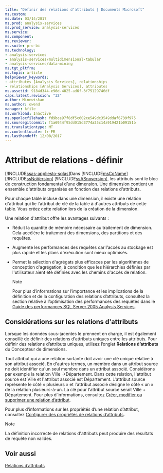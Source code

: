 ```yaml
---
title: "Définir des relations d’attributs | Documents Microsoft"
ms.custom: 
ms.date: 03/14/2017
ms.prod: analysis-services
ms.prod_service: analysis-services
ms.service: 
ms.component: 
ms.reviewer: 
ms.suite: pro-bi
ms.technology:
- analysis-services
- analysis-services/multidimensional-tabular
- analysis-services/data-mining
ms.tgt_pltfrm: 
ms.topic: article
helpviewer_keywords:
- attributes [Analysis Services], relationships
- relationships [Analysis Services], attributes
ms.assetid: 9184d344-e96d-4025-ad6f-3f75129746df
caps.latest.revision: "32"
author: Minewiskan
ms.author: owend
manager: kfile
ms.workload: Inactive
ms.openlocfilehash: fd9bce97f6df5c602ce549dc3549ddaf6739f975
ms.sourcegitcommit: f1a6944f95dd015d3774a25c14a919421b09151b
ms.translationtype: MT
ms.contentlocale: fr-FR
ms.lasthandoff: 12/08/2017
---
```

# <a name="attribute-relationships---define"></a>Attribut de relations - définir
[!INCLUDE[ssas-appliesto-sqlas](../../includes/ssas-appliesto-sqlas.md)]Dans [!INCLUDE[msCoName](../../includes/msconame-md.md)] [!INCLUDE[ssNoVersion](../../includes/ssnoversion-md.md)] [!INCLUDE[ssASnoversion](../../includes/ssasnoversion-md.md)], les attributs sont le bloc de construction fondamental d’une dimension. Une dimension contient un ensemble d'attributs organisés en fonction des relations d'attributs.  
  
 Pour chaque table incluse dans une dimension, il existe une relation d'attribut qui lie l'attribut de clé de la table à d'autres attributs de cette table. Vous créez cette relation lors de la création de la dimension.  
  
 Une relation d'attribut offre les avantages suivants :  
  
-   Réduit la quantité de mémoire nécessaire au traitement de dimension. Cela accélère le traitement des dimensions, des partitions et des requêtes.  
  
-   Augmente les performances des requêtes car l'accès au stockage est plus rapide et les plans d'exécution sont mieux optimisés.  
  
-   Permet la sélection d'agrégats plus efficaces par les algorithmes de conception d'agrégation, à condition que les hiérarchies définies par l'utilisateur aient été définies avec les chemins d'accès de relation.  
  
    > [!NOTE]  
    >  Pour plus d’informations sur l’importance et les implications de la définition et de la configuration des relations d’attributs, consultez la section relative à l’optimisation des performances des requêtes dans le [Guide des performances SQL Server 2005 Analysis Services](http://go.microsoft.com/fwlink/?LinkId=81621).  
  
## <a name="attribute-relationship-considerations"></a>Considérations sur les relations d'attributs  
 Lorsque les données sous-jacentes le prennent en charge, il est également conseillé de définir des relations d'attributs uniques entre les attributs. Pour définir des relations d’attributs uniques, utilisez l’onglet **Relations d’attributs** du Concepteur de dimensions.  
  
 Tout attribut qui a une relation sortante doit avoir une clé unique relative à son attribut associé. En d'autres termes, un membre dans un attribut source ne doit identifier qu'un seul membre dans un attribut associé. Considérons par exemple la relation Ville ->Département. Dans cette relation, l'attribut source est Ville et l'attribut associé est Département. L'attribut source représente le côté « plusieurs » et l'attribut associé désigne le côté « un » de la relation plusieurs-à-un. La clé pour l'attribut source serait Ville + Département. Pour plus d’informations, consultez [Créer, modifier ou supprimer une relation d’attribut](../../analysis-services/multidimensional-models/attribute-relationships-create-modify-or-delete-relationship.md).  
  
 Pour plus d’informations sur les propriétés d’une relation d’attribut, consultez [Configurer des propriétés de relations d’attributs](../../analysis-services/multidimensional-models/attribute-relationships-configure-attribute-properties.md).  
  
> [!NOTE]  
>  La définition incorrecte de relations d'attributs peut produire des résultats de requête non valides.  
  
## <a name="see-also"></a>Voir aussi  
 [Relations d’attributs](../../analysis-services/multidimensional-models-olap-logical-dimension-objects/attribute-relationships.md)  
  
  
